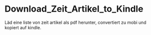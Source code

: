 # Download_Zeit_Artikel_to_Kindle
Läd eine liste von zeit artikel als pdf herunter, convertiert zu mobi und kopiert auf kindle.
